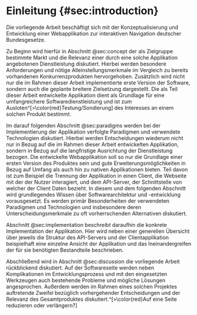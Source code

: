 # Einleitung {#sec:introduction}
Die vorliegende Arbeit beschäftigt sich mit der Konzeptualisierung und Entwicklung einer Webapplikation zur interaktiven Navigation deutscher Bundesgesetze.

Zu Beginn wird hierfür in Abschnitt @sec:concept der als Zielgruppe bestimmte Markt und die Relevanz einer durch eine solche Applikation angebotenen Dienstleistung diskutiert. Hierbei werden besondere Anforderungen und nötige Alleinstellungsmerkmale im Vergleich zu bereits vorhandenen Konkurrenzprodukten hervorgehoben. Zusätzlich wird nicht nur die im Rahmen dieser Arbeit implementierte erste Version der Software, sondern auch die geplante breitere Zielsetzung dargestellt. Die als Teil dieser Arbeit entwickelte Applikation dient als Grundlage für eine umfangreichere Softwaredienstleistung und ist zum Ausloten^[>\color{red}Testung/Sondierung] des Interesses an einem solchen Produkt bestimmt.

Im darauf folgenden Abschnitt @sec:paradigms werden bei der Implementierung der Applikation verfolgte Paradigmen und verwendete Technologien diskutiert. Hierbei werden Entscheidungen wiederum nicht nur in Bezug auf die im Rahmen dieser Arbeit entwickelten Applikation, sondern in Bezug auf die langfristige Ausrichtung der Dienstleistung bezogen. Die entwickelte Webapplikation soll so nur die Grundlage einer ersten Version des Produktes sein und gute Erweiterungsmöglichkeiten in Bezug auf Umfang als auch hin zu nativen Applikationen bieten. Teil davon ist zum Beispiel die Trennung der Applikation in einen Client, die Webseite mit der der Nutzer interagiert, und dem API-Server, der Schnittstelle von welcher der Client Daten bezieht. In diesem und dem folgenden Abschnitt wird grundlegendes Wissen über Softwarearchitektur und -entwicklung vorausgesetzt. Es werden primär Besonderheiten der verwendeten Paradigmen und Technologien und insbesondere deren Unterscheidungsmerkmale zu oft vorherrschenden Alternativen diskutiert.

Abschnitt @sec:implementation beschreibt daraufhin die konkrete Implementation der Applikation. Hier wird neben einer generellen Übersicht über jeweils die Struktur des API-Servers und der Clientapplikation beispielhaft eine einzelne Ansicht der Applikation und das Ineinandergreifen der für sie benötigten Bestandteile beschrieben.

Abschließend wird in Abschnitt @sec:discussion die vorliegende Arbeit rückblickend diskutiert. Auf der Softwareseite werden neben Komplikationen im Entwicklungsprozess und mit den eingesetzten Werkzeugen auch bestehende Probleme und mögliche Lösungen angesprochen. Außerdem werden im Rahmen eines solchen Projektes auftretende Zweifel bezüglich vorhergehender Entscheidungen und der Relevanz des Gesamtproduktes diskutiert.^[>\color{red}Auf eine Seite reduzieren oder verlängern?]
